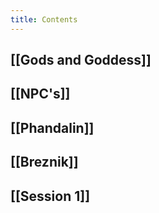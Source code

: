 ```yaml
---
title: Contents
---
```

[[Gods and Goddess]]
--
[[NPC's]]
--
[[Phandalin]]
--
[[Breznik]]
--
[[Session 1]]
--